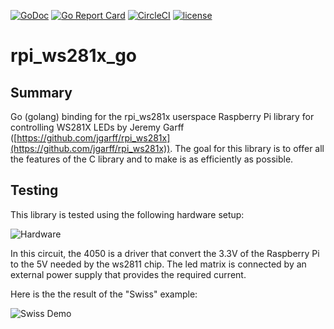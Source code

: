 [![GoDoc](https://godoc.org/github.com/supcik/rpi_ws281x_go?status.svg)](http://godoc.org/github.com/supcik/rpi_ws281x_go)
[![Go Report Card](https://goreportcard.com/badge/github.com/supcik/rpi_ws281x_go)](https://goreportcard.com/report/github.com/supcik/rpi_ws281x_go)
[![CircleCI](https://circleci.com/gh/supcik/rpi_ws281x_go.svg?style=shield)](https://circleci.com/gh/supcik/rpi_ws281x_go)
[![license](https://img.shields.io/github/license/supcik/rpi_ws281x_go.svg)](https://github.com/supcik/rpi_ws281x_go)

# rpi_ws281x_go

## Summary

Go (golang) binding for the rpi_ws281x userspace Raspberry Pi library for controlling WS281X LEDs by Jeremy Garff ([https://github.com/jgarff/rpi_ws281x](https://github.com/jgarff/rpi_ws281x)). The goal for this library is to offer all the features of the C library and to make is as efficiently as possible.

## Testing

This library is tested using the following hardware setup:

![Hardware](https://i.imgur.com/jodJKUp.png)

In this circuit, the 4050 is a driver that convert the 3.3V of the Raspberry Pi to the 5V needed by the ws2811 chip. The led matrix is connected by an external power supply that provides the required current.

Here is the the result of the "Swiss" example:

![Swiss Demo](https://i.imgur.com/pgdvBY0.jpg)
